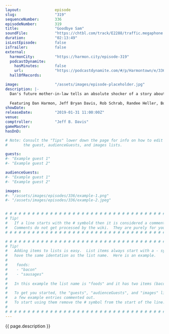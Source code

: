 ```yaml
---
layout:               episode
slug:                 "319"
sequenceNumber:       336
episodeNumber:        319
title:                "Goodbye Sam"
soundFile:            "https://chtbl.com/track/E2288/traffic.megaphone.fm/STA4698842029.mp3?updated=1596510740"
duration:             "02:13:49"
isLostEpisode:        false
isTrailer:            false
external:
  harmonCity:         "https://harmon.city/episode-319"
  podcastDynamite:
    hasMinutes:       false
    url:              "https://podcastdynamite.com/#/p/Harmontown/e/336/319"
  hallOfRecords:      

image:                "/assets/images/episode-placeholder.jpg"
description: |-
  Dan's future mother-in-law tells an absolute shocker of a story about a scarf. Spencer is gone, Dan fails a polygraph regarding his potential role in the murder.
  
  Featuring Dan Harmon, Jeff Bryan Davis, Rob Schrab, Randee Heller, Bob Garrett and Cody Heller.
showDate:             
releaseDate:          "2019-01-31 11:00:00Z"
venue:                
comptroller:          "Jeff B. Davis"
gameMaster:           
hasDnD:               

# Note: Consult the "Tips" lower down the page for info on how to edit
#       the guest, audienceGuests, and images lists.

guests:
#- "Example guest 1"
#- "Example guest 2"

audienceGuests:
#- "Example guest 1"
#- "Example guest 2"

images:
#- "/assets/images/episodes/336/example-1.png"
#- "/assets/images/episodes/336/example-2.jpeg"


# # # # # # # # # # # # # # # # # # # # # # # # # # # # # # # # # # # # # # # # # # # # #
# Tip!
#   If a line starts with the # symbold then it is considered a comment.
#   Comments do not get processed by the wiki.  They are purely for your information.
# # # # # # # # # # # # # # # # # # # # # # # # # # # # # # # # # # # # # # # # # # # # #

# # # # # # # # # # # # # # # # # # # # # # # # # # # # # # # # # # # # # # # # # # # # #
# Tip!
#   Adding items to lists is easy.  List items always start with a - symbol and have
#   have the same identation as the list name.  Here is an example.
#
#    foods:
#    - "bacon"
#    - "sausages"
#
#   In this example the list name is "foods" and it has two items (bacon, and sausages).
#
#   To get you started, the "guests", "audienceGuests", and "images" lists below have
#   a few example entries commented out.
#   To start using them remove the # symbol from the start of the line.
#
# # # # # # # # # # # # # # # # # # # # # # # # # # # # # # # # # # # # # # # # # # # # #
---
```


<!-- The episode description will be rendered here -->
{{ page.description }}

<!-- Add your content BELOW here -->
<!-- vvvvvvvvvvvvvvvvvvvvvvvvvvv -->




<!-- ^^^^^^^^^^^^^^^^^^^^^^^^^^^ -->
<!-- Add your content ABOVE here -->

<!-- The episode gallery will be rendered here -->